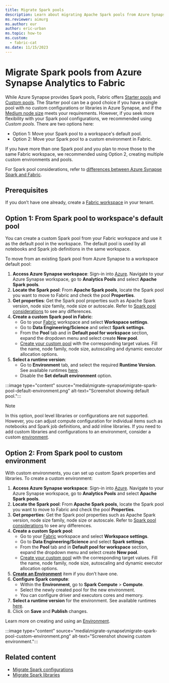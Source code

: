 ```yaml
---
title: Migrate Spark pools
description: Learn about migrating Apache Spark pools from Azure Synapse Spark to Fabric, including migration prerequisites and options.
ms.reviewer: aimurg
ms.author: eur
author: eric-urban
ms.topic: how-to
ms.custom:
  - fabric-cat
ms.date: 11/15/2023
---
```


# Migrate Spark pools from Azure Synapse Analytics to Fabric

While Azure Synapse provides Spark pools, Fabric offers [Starter pools](configure-starter-pools.md) and [Custom pools](create-custom-spark-pools.md). The Starter pool can be a good choice if you have a single pool with no custom configurations or libraries in Azure Synapse, and if the [Medium node size](spark-compute.md) meets your requirements. However, if you seek more flexibility with your Spark pool configurations, we recommended using *Custom pools*. There are two options here: 

* Option 1: Move your Spark pool to a workspace's default pool.
* Option 2: Move your Spark pool to a custom environment in Fabric. 

If you have more than one Spark pool and you plan to move those to the same Fabric workspace, we recommended using Option 2, creating multiple custom environments and pools.

For Spark pool considerations, refer to [differences between Azure Synapse Spark and Fabric](comparison-between-fabric-and-azure-synapse-spark.md).

## Prerequisites

If you don’t have one already, create a [Fabric workspace](../fundamentals/create-workspaces.md) in your tenant.

## Option 1: From Spark pool to workspace's default pool

You can create a custom Spark pool from your Fabric workspace and use it as the default pool in the workspace. The default pool is used by all notebooks and Spark job definitions in the same workspace. 

To move from an existing Spark pool from Azure Synapse to a workspace default pool:

1. **Access Azure Synapse workspace**: Sign-in into [Azure](https://portal.azure.com). Navigate to your Azure Synapse workspace, go to **Analytics Pools** and select **Apache Spark pools**.
1.	**Locate the Spark pool**: From **Apache Spark pools**, locate the Spark pool you want to move to Fabric and check the pool **Properties**. 
1.	**Get properties**: Get the Spark pool properties such as Apache Spark version, node size family, node size or autoscale. Refer to [Spark pool considerations](comparison-between-fabric-and-azure-synapse-spark.md) to see any differences.
1.	**Create a custom Spark pool in Fabric**:
    * Go to your [Fabric](https://app.fabric.microsoft.com/?pbi_source=learn-data-engineering-migrate-synapse-spark-pools) workspace and select **Workspace settings**.
    * Go to **Data Engineering/Science** and select **Spark settings**.
    * From the **Pool** tab and in **Default pool for workspace** section, expand the dropdown menu and select create **New pool**.
    * [Create your custom pool](create-custom-spark-pools.md) with the corresponding target values. Fill the name, node family, node size, autoscaling and dynamic executor allocation options.
5.	**Select a runtime version**:
    * Go to **Environment** tab, and select the required **Runtime Version**. See available runtimes [here](runtime.md).
    * Disable the **Set default environment** option.

:::image type="content" source="media\migrate-synapse\migrate-spark-pool-default-environment.png" alt-text="Screenshot showing default pool.":::

> [!NOTE]
> In this option, pool level libraries or configurations are not supported. However, you can adjust compute configuration for individual items such as notebooks and Spark job definitions, and add inline libraries. If you need to add custom libraries and configurations to an environment, consider a custom [environment](create-and-use-environment.md).

## Option 2: From Spark pool to custom environment

With custom environments, you can set up custom Spark properties and libraries. To create a custom environment:

1. **Access Azure Synapse workspace**: Sign-in into [Azure](https://portal.azure.com). Navigate to your Azure Synapse workspace, go to **Analytics Pools** and select **Apache Spark pools**.
1.	**Locate the Spark pool**: From **Apache Spark pools**, locate the Spark pool you want to move to Fabric and check the pool **Properties**. 
1.	**Get properties**: Get the Spark pool properties such as Apache Spark version, node size family, node size or autoscale. Refer to [Spark pool considerations](comparison-between-fabric-and-azure-synapse-spark.md) to see any differences.
1.	**Create a custom Spark pool**:
    * Go to your [Fabric](https://app.fabric.microsoft.com/?pbi_source=learn-data-engineering-migrate-synapse-spark-pools) workspace and select **Workspace settings**.
    * Go to **Data Engineering/Science** and select **Spark settings**.
    * From the **Pool** tab and in **Default pool for workspace** section, expand the dropdown menu and select create **New pool**.
    * [Create your custom pool](create-custom-spark-pools.md) with the corresponding target values. Fill the name, node family, node size, autoscaling and dynamic executor allocation options.
1.	**[Create an Environment](create-and-use-environment.md)** item if you don’t have one.
1.	**Configure Spark compute**:
    * Within the **Environment**, go to **Spark Compute** > **Compute**.
    * Select the newly created pool for the new environment.
    * You can configure driver and executors cores and memory. 
1.  **Select a runtime version** for the environment. See available runtimes [here](runtime.md).
1.	Click on **Save** and **Publish** changes.

Learn more on creating and using an [Environment](environment-manage-compute.md).

:::image type="content" source="media\migrate-synapse\migrate-spark-pool-custom-environment.png" alt-text="Screenshot showing custom environment.":::

## Related content

- [Migrate Spark configurations](migrate-synapse-spark-configurations.md)
- [Migrate Spark libraries](migrate-synapse-spark-libraries.md)
